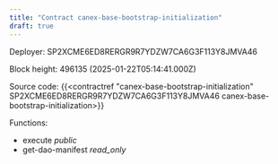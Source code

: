 ```yaml
---
title: "Contract canex-base-bootstrap-initialization"
draft: true
---
```

Deployer: SP2XCME6ED8RERGR9R7YDZW7CA6G3F113Y8JMVA46


 



Block height: 496135 (2025-01-22T05:14:41.000Z)

Source code: {{<contractref "canex-base-bootstrap-initialization" SP2XCME6ED8RERGR9R7YDZW7CA6G3F113Y8JMVA46 canex-base-bootstrap-initialization>}}

Functions:

* execute _public_
* get-dao-manifest _read_only_
